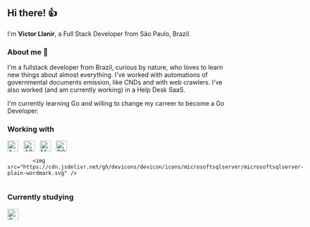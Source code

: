 ## Hi there! 👍

I'm <b>Victor Llanir</b>, a Full Stack Developer from São Paulo, Brazil.

### About me 🧔
I'm a fullstack developer from Brazil, curious by nature, who loves to learn new things about almost everything. I've worked with automations of governmental documents emission, like CNDs and with web crawlers. I've also worked (and am currently working) in a Help Desk SaaS.

I'm currently learning Go and willing to change my carreer to become a Go Developer.

### Working with
<div style="display: inline-block">
    <img align="center" alt="Angular" height="25" width="25" src="https://cdn.jsdelivr.net/gh/devicons/devicon/icons/angularjs/angularjs-plain.svg" />&nbsp;&nbsp;
  <img align="center" alt="ASP.NET Core" height="25" width="25" src="https://cdn.jsdelivr.net/gh/devicons/devicon/icons/dotnetcore/dotnetcore-original.svg" />&nbsp;&nbsp;
  <img align="center" alt="Mongodb" height="25" width="25" src="https://cdn.jsdelivr.net/gh/devicons/devicon/icons/mongodb/mongodb-original.svg" />&nbsp;&nbsp;
  <img align="center" alt="SQLServer" height="25" width="25" src="https://cdn.jsdelivr.net/gh/devicons/devicon/icons/microsoftsqlserver/microsoftsqlserver-plain.svg" />&nbsp;&nbsp;
    
            <img src="https://cdn.jsdelivr.net/gh/devicons/devicon/icons/microsoftsqlserver/microsoftsqlserver-plain-wordmark.svg" />
          
</div>

### Currently studying
<div style="display: inline-block">
    <img align="center" alt="Golang" height="25" width="25" src="https://cdn.jsdelivr.net/gh/devicons/devicon/icons/go/go-original-wordmark.svg" />&nbsp;&nbsp;     
</div>
